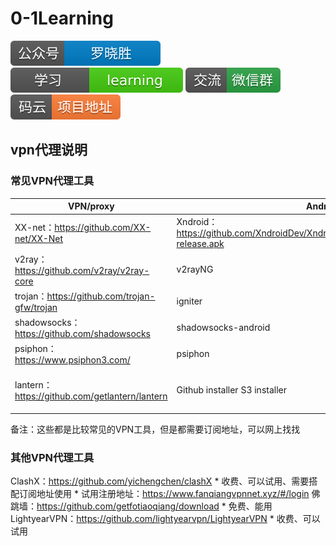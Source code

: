 # 0-1Learning

![alt text](../static/common/svg/luoxiaosheng.svg "公众号")
![alt text](../static/common/svg/luoxiaosheng_learning.svg "学习")
![alt text](../static/common/svg/luoxiaosheng_wechat.svg "微信")
![alt text](../static/common/svg/luoxiaosheng_gitee.svg "码云")

## vpn代理说明

### 常见VPN代理工具
|VPN/proxy|	Android|	iOS|	Win|	Mac|	Linux|
|---|---|---|---|---|---|
|XX-net：https://github.com/XX-net/XX-Net|	Xndroid：https://github.com/XndroidDev/Xndroid/releases/download/1.3.2/app-release.apk|		|XX-Net| XX-Net：https://github.com/XX-net/XX-Net/releases/download/4.5.2/XX-Net-general-4.5.2.7z |	XX-Net|
|v2ray：https://github.com/v2ray/v2ray-core|	v2rayNG| shadowrocket：https://lueyingpro.github.io/shadowrocket/index.html |	v2rayN| V2rayU：https://github.com/yanue/V2rayU/releases/download/2.3.1/V2rayU.dmg ||
|trojan：https://github.com/trojan-gfw/trojan|	igniter| shadowrocket：https://lueyingpro.github.io/shadowrocket/index.html |	v2rayN|||
|shadowsocks：https://github.com/shadowsocks|	shadowsocks-android|	Big Boss|	shadowsocks-windows|	ShadowsocksX-NG	Shadowsocks-Qt5||
|psiphon：https://www.psiphon3.com/|	psiphon|		|psiphon|		||
|lantern：https://github.com/getlantern/lantern|	Github installer S3 installer|		|Github installer S3 installer|	Github installer S3 installer|	32bit installer 64bit installer|

备注：这些都是比较常见的VPN工具，但是都需要订阅地址，可以网上找找

### 其他VPN代理工具
ClashX：https://github.com/yichengchen/clashX
    * 收费、可以试用、需要搭配订阅地址使用
    * 试用注册地址：https://www.fanqiangvpnnet.xyz/#/login
佛跳墙：https://github.com/getfotiaoqiang/download
    * 免费、能用
LightyearVPN：https://github.com/lightyearvpn/LightyearVPN
    * 收费、可以试用


